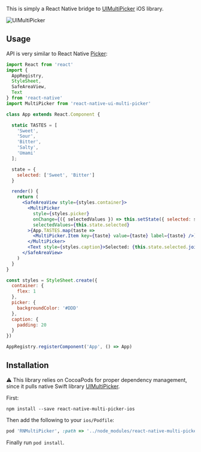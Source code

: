 This is simply a React Native bridge to [UIMultiPicker](https://github.com/aselivanov/UIMultiPicker) iOS library.

![UIMultiPicker](https://raw.github.com/aselivanov/UIMultiPickerDemo/master/media/UIMultiPicker-horizontal.png)

## Usage

API is very similar to React Native [Picker](https://facebook.github.io/react-native/docs/picker):

```jsx
import React from 'react'
import {
  AppRegistry, 
  StyleSheet, 
  SafeAreaView,
  Text
} from 'react-native'
import MultiPicker from 'react-native-ui-multi-picker'

class App extends React.Component {

  static TASTES = [
    'Sweet',
    'Sour',
    'Bitter',
    'Salty',
    'Umami'
  ];

  state = {
    selected: ['Sweet', 'Bitter']
  }

  render() {
    return (
      <SafeAreaView style={styles.container}>
        <MultiPicker
          style={styles.picker}
          onChange={({ selectedValues }) => this.setState({ selected: selectedValues })}
          selectedValues={this.state.selected}
        >{App.TASTES.map(taste => 
          <MultiPicker.Item key={taste} value={taste} label={taste} />)}
        </MultiPicker>
        <Text style={styles.caption}>Selected: {this.state.selected.join(', ')}</Text>
      </SafeAreaView>
    )
  }
}

const styles = StyleSheet.create({
  container: {
    flex: 1
  },
  picker: {
    backgroundColor: '#DDD'
  },
  caption: {
    padding: 20
  }
})

AppRegistry.registerComponent('App', () => App)
```

## Installation

⚠️ This library relies on CocoaPods for proper dependency management,
since it pulls native Swift library [UIMultiPicker](https://github.com/aselivanov/UIMultiPicker).

First:
```shell
npm install --save react-native-multi-picker-ios
```

Then add the following to your `ios/Podfile`:
```ruby
pod 'RNMultiPicker', :path => '../node_modules/react-native-multi-picker-ios'
```

Finally run `pod install`.